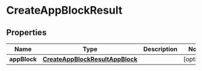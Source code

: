 

# CreateAppBlockResult


## Properties

| Name | Type | Description | Notes |
|------------ | ------------- | ------------- | -------------|
|**appBlock** | [**CreateAppBlockResultAppBlock**](CreateAppBlockResultAppBlock.md) |  |  [optional] |



